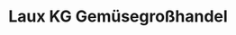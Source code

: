 ---
title: "Laux KG Gemüsegroßhandel"
url: /herxheim/laux-kg-gemuesegrosshandel/
shop: Gemüse & Obst
---